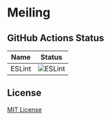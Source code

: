 # Meiling 


## GitHub Actions Status
| Name                      | Status                                                                                                         |
|---------------------------|----------------------------------------------------------------------------------------------------------------|
| ESLint                    | ![ESLint](https://github.com/Stella-IT/meiling/workflows/ESLint/badge.svg)                                     |

## License
[MIT License](LICENSE)
